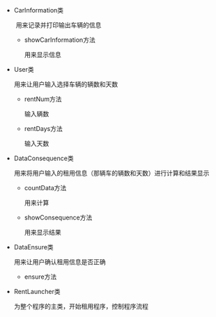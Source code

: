 - CarInformation类

  ​    用来记录并打印输出车辆的信息

  - showCarInformation方法

     用来显示信息

- User类

     用来让用户输入选择车辆的辆数和天数

  - rentNum方法

      输入辆数

  - rentDays方法

     输入天数

- DataConsequence类

    用来将用户输入的租用信息（那辆车的辆数和天数）进行计算和结果显示

  - countData方法

      用来计算

  - showConsequence方法

    用来显示结果

- DataEnsure类

  用来让用户确认租用信息是否正确

  - ensure方法

- RentLauncher类

  为整个程序的主类，开始租用程序，控制程序流程